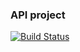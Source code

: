 ### API project
[![Build Status](https://user-images.githubusercontent.com/57742000/89114326-c2d5ac00-d440-11ea-8efe-4c8a5f6d31da.png)](https://user-images.githubusercontent.com/57742000/89114326-c2d5ac00-d440-11ea-8efe-4c8a5f6d31da.png)
